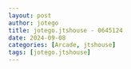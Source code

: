 ```yaml
---
layout: post
author: jotego
title: jotego.jtshouse - 0645124
date: 2024-09-08
categories: [Arcade, jtshouse]
tags: [jotego.jtshouse]
---
```


